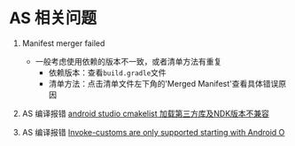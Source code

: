 # AS 相关问题

1. Manifest merger failed
    - 一般考虑使用依赖的版本不一致，或者清单方法有重复
        + 依赖版本：查看`build.gradle`文件
        + 清单方法：点击清单文件左下角的'Merged Manifest'查看具体错误原因

2. AS 编译报错
[android studio cmakelist 加载第三方库及NDK版本不兼容](https://blog.csdn.net/Binary2014/article/details/94733184?utm_medium=distribute.pc_relevant_t0.none-task-blog-2%7Edefault%7ECTRLIST%7Edefault-1.no_search_link&depth_1-utm_source=distribute.pc_relevant_t0.none-task-blog-2%7Edefault%7ECTRLIST%7Edefault-1.no_search_link)

3. AS 编译报错
[Invoke-customs are only supported starting with Android O](https://blog.csdn.net/chengxu_kuangrexintu/article/details/108178726)